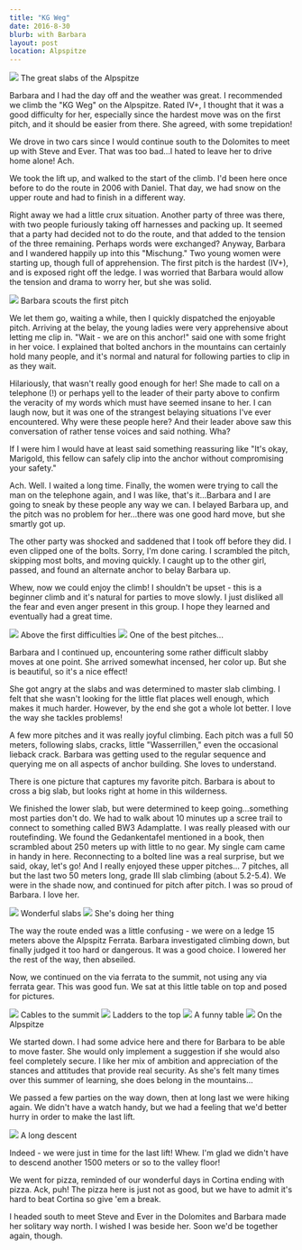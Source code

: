 ```yaml
---
title: "KG Weg"
date: 2016-8-30
blurb: with Barbara
layout: post
location: Alpspitze
---
```


<a href='https://www.flickr.com/photos/55338612@N00/29263694926'>
<img src='https://farm9.static.flickr.com/8833/29263694926_cf2e9c8535_b.jpg'></a>
The great slabs of the Alpspitze

Barbara and I had the day off and the weather was great.
I recommended we climb the "KG Weg" on the Alpspitze.
Rated IV+, I thought that it was a good difficulty for her, especially since
the hardest move was on the first pitch, and it should be easier from there.
She agreed, with some trepidation!

We drove in two cars since I would continue south to the Dolomites
to meet up with Steve and Ever. That was too bad...I hated to leave her to
drive home alone! Ach.

We took the lift up, and walked to the start of the climb.
I'd been here once before to do the route in 2006 with Daniel. That day,
we had snow on the upper route and had to finish in a different way.


Right away we had a little crux situation. Another party of three was there,
with two people furiously taking off harnesses and packing up. It seemed
that a party had decided not to do the route, and that added to the tension
of the three remaining. Perhaps words were exchanged? Anyway, Barbara
and I wandered happily up into this "Mischung." Two young women were
starting up, though full of apprehension. The first pitch is the hardest
(IV+), and is exposed right off the ledge. I was worried that Barbara would
allow the tension and drama to worry her, but she was solid.

<a href='https://www.flickr.com/photos/55338612@N00/28676693373'>
<img src='https://farm9.static.flickr.com/8314/28676693373_11bdce17ae_b.jpg'></a>
Barbara scouts the first pitch

We let them go, waiting a while, then I quickly dispatched the enjoyable
pitch. Arriving at the belay, the young ladies were very apprehensive
about letting me clip in. "Wait - we are on this anchor!" said one
with some fright in her voice. I explained that bolted anchors in the
mountains can certainly hold many people, and it's normal and natural
for following parties to clip in as they wait.

Hilariously, that wasn't really good enough for her! She made to call on
a telephone (!) or perhaps yell to the leader of their party above to
confirm the veracity of my words which must have seemed insane to her.
I can laugh now, but it was one of the strangest belaying situations
I've ever encountered. Why were these people here? And their leader above
saw this conversation of rather tense voices and said nothing. Wha?

If I were him I would have at least said something reassuring like
"It's okay, Marigold, this fellow can safely clip into the anchor without
compromising your safety."

Ach. Well. I waited a long time. Finally, the women were trying to call
the man on the telephone again, and I was like, that's it...Barbara and I
are going to sneak by these people any way we can. I belayed Barbara up,
and the pitch was no problem for her...there was one good hard move, but
she smartly got up.

The other party was shocked and saddened that I took off before they did.
I even clipped one of the bolts. Sorry, I'm done caring. I scrambled the
pitch, skipping most bolts, and moving quickly. I caught up to the other
girl, passed, and found an alternate anchor to belay Barbara up.

Whew, now we could enjoy the climb! I shouldn't be upset - this is a beginner
climb and it's natural for parties to move slowly. I just disliked all the
fear and even anger present in this group. I hope they learned and
eventually had a great time.

<a href='https://www.flickr.com/photos/55338612@N00/28676695493'>
<img src='https://farm9.static.flickr.com/8406/28676695493_31bb4b6214_b.jpg'></a>
Above the first difficulties


<a href='https://www.flickr.com/photos/55338612@N00/28675071804'>
<img src='https://farm9.static.flickr.com/8427/28675071804_0444ee00b7_b.jpg'></a>
One of the best pitches...

Barbara and I continued up, encountering some rather difficult slabby moves
at one point. She arrived somewhat incensed, her color up. But she is
beautiful, so it's a nice effect!



She got angry at the slabs and was determined to master slab climbing. I felt
that she wasn't looking for the little flat places well enough, which makes
it much harder. However, by the end she got a whole lot better. I love the
way she tackles problems!

A few more pitches and it was really joyful climbing. Each pitch was a full
50 meters, following slabs, cracks, little "Wasserrillen," even the
occasional lieback crack. Barbara was getting used to the regular sequence
and querying me on all aspects of anchor building. She loves to understand.

There is one picture that captures my favorite pitch. Barbara is about to
cross a big slab, but looks right at home in this wilderness.

We finished the lower slab, but were determined to keep going...something
most parties don't do. We had to walk about 10 minutes up a scree trail
to connect to something called BW3 Adamplatte. I was really pleased with
our routefinding. We found the Gedankentafel mentioned in a book, then
scrambled about 250 meters up with little to no gear. My single cam
came in handy in here. Reconnecting to a bolted line was a real surprise,
but we said, okay, let's go! And I really enjoyed these upper pitches...
7 pitches, all but the last two 50 meters long, grade III slab climbing
(about 5.2-5.4). We were in the shade now, and continued for pitch
after pitch. I was so proud of Barbara. I love her.

<a href='https://www.flickr.com/photos/55338612@N00/29219067551'>
<img src='https://farm9.static.flickr.com/8122/29219067551_05a7206e41_b.jpg'></a>
Wonderful slabs


<a href='https://www.flickr.com/photos/55338612@N00/29189599272'>
<img src='https://farm8.static.flickr.com/7749/29189599272_ab12705ecb_b.jpg'></a>
She's doing her thing


The way the route ended was a little confusing - we were on a ledge 15
meters above the Alpspitz Ferrata. Barbara investigated climbing down,
but finally judged it too hard or dangerous. It was a good choice.
I lowered her the rest of the way, then abseiled.

Now, we continued on the via ferrata to the summit, not using any via
ferrata gear. This was good fun. We sat at this little table on top
and posed for pictures.

<a href='https://www.flickr.com/photos/55338612@N00/29219076261'>
<img src='https://farm9.static.flickr.com/8814/29219076261_e8b120c1fe_b.jpg'></a>
Cables to the summit

<a href='https://www.flickr.com/photos/55338612@N00/29009369140'>
<img src='https://farm9.static.flickr.com/8043/29009369140_116c7fcd30_b.jpg'></a>
Ladders to the top

<a href='https://www.flickr.com/photos/55338612@N00/29263725906'>
<img src='https://farm9.static.flickr.com/8230/29263725906_9d1361c619_b.jpg'></a>
A funny table

<a href='https://www.flickr.com/photos/55338612@N00/29189609732'>
<img src='https://farm9.static.flickr.com/8034/29189609732_20bef37104_b.jpg'></a>
On the Alpspitze

We started down. I had some advice here and there for Barbara to
be able to move faster. She would only implement a suggestion if she
would also feel completely secure. I like her mix of ambition and
appreciation of the stances and attitudes that provide real security.
As she's felt many times over this summer of learning, she does belong in the
mountains...

We passed a few parties on the way down, then at long last we were hiking
again. We didn't have a watch handy, but we had a feeling that we'd better
hurry in order to make the last lift.


<a href='https://www.flickr.com/photos/55338612@N00/29009380730'>
<img src='https://farm9.static.flickr.com/8549/29009380730_f304bf80eb_b.jpg'></a>
A long descent


Indeed - we were just in time for the last lift! Whew. I'm glad we didn't have
to descend another 1500 meters or so to the valley floor!

We went for pizza, reminded of our wonderful days in Cortina ending with pizza.
Ack, puh! The pizza here is just not as good, but we have to admit it's
hard to beat Cortina so give 'em a break.

I headed south to meet Steve and Ever in the Dolomites and Barbara made her
solitary way north. I wished I was beside her. Soon we'd be together again, though.





